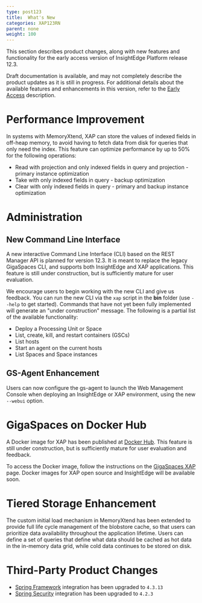 ```yaml
---
type: post123
title:  What's New
categories: XAP123RN
parent: none
weight: 100
---
```


This section describes product changes, along with new features and functionality for the early access version of InsightEdge Platform release 12.3.

Draft documentation is available, and may not completely describe the product updates as it is still in progress. For additional details about the available features and enhancements in this version, refer to the  [Early Access](/early_access/index.html) description.

# Performance Improvement

In systems with MemoryXtend, XAP can store the values of indexed fields in off-heap memory, to avoid having to fetch data from disk for queries that only need the index. This feature can optimize performance by up to 50% for the following operations:

- Read with projection and only indexed fields in query and projection - primary instance optimization
- Take with only indexed fields in query - backup optimization
- Clear with only indexed fields in query - primary and backup instance optimization

# Administration

## New Command Line Interface

A new interactive Command Line Interface (CLI) based on the REST Manager API is planned for version 12.3. It is meant to replace the legacy GigaSpaces CLI, and supports both InsightEdge and XAP applications. This feature is still under construction, but is sufficiently mature for user evaluation. 

We encourage users to begin working with the new CLI and give us feedback. You can run the new CLI via the `xap` script in the **bin** folder (use `--help` to get started). Commands that have not yet been fully implemented will generate an "under construction" message. The following is a partial list of the available functionality:

- Deploy a Processing Unit or Space
- List, create, kill, and restart containers (GSCs)
- List hosts
- Start an agent on the current hosts
- List Spaces and Space instances

## GS-Agent Enhancement

Users can now configure the gs-agent to launch the Web Management Console when deploying an InsightEdge or XAP environment, using the new `--webui` option.

# GigaSpaces on Docker Hub

A Docker image for XAP has been published at [Docker Hub](https://hub.docker.com/r/gigaspaces/xap/). This feature is still under construction, but is sufficiently mature for user evaluation and feedback.

To access the Docker image, follow the instructions on the [GigaSpaces XAP](https://hub.docker.com/r/gigaspaces/xap/) page. Docker images for XAP open source and InsightEdge will be available soon.

# Tiered Storage Enhancement

The custom initial load mechanism in MemoryXtend has been extended to provide full life cycle management of the blobstore cache, so that users can prioritize data availability throughout the application lifetime. Users can define a set of queries that define what data should be cached as hot data in the in-memory data grid, while cold data continues to be stored on disk.

# Third-Party Product Changes

* [Spring Framework](https://projects.spring.io/spring-framework/) integration has been upgraded to `4.3.13`
* [Spring Security](http://projects.spring.io/spring-security/) integration has been upgraded to `4.2.3`